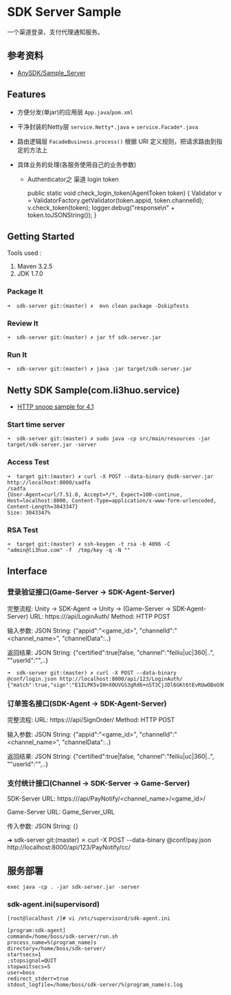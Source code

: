 # SDK Server Sample

一个渠道登录、支付代理通知服务。

## 参考资料
* [AnySDK/Sample_Server
](https://github.com/AnySDK/Sample_Server/tree/master/ServerDemo_Java)


## Features

* 方便分发(单jar)的应用层 `App.java`/`pom.xml`
* 干净封装的Netty层 `service.Netty*.java` + `service.Facade*.java`
* 路由逻辑层 `FacadeBusiness.process()` 根据 URI 定义规则，把请求路由到指定的方法上
* 具体业务的处理(各服务使用自己的业务参数)

	- Authenticator之 渠道 login token
	
		public static void check_login_token(AgentToken token) {
			Validator v = ValidatorFactory.getValidator(token.appid, token.channelId);
			v.check_token(token);
			logger.debug("response\n" + token.toJSONString());
		}

## Getting Started

Tools used :

1. Maven 3.2.5
1. JDK 1.7.0


### Package It
	➜  sdk-server git:(master) ✗  mvn clean package -DskipTests

### Review It
	➜  sdk-server git:(master) ✗ jar tf sdk-server.jar

### Run It
	➜  sdk-server git:(master) ✗ java -jar target/sdk-server.jar

## Netty SDK Sample(com.li3huo.service)
* [HTTP snoop sample for 4.1](https://github.com/netty/netty/tree/4.1/example/src/main/java/io/netty/example/http/snoop)

### Start time server

	➜  sdk-server git:(master) ✗ sudo java -cp src/main/resources -jar target/sdk-server.jar -server

### Access Test

	➜  target git:(master) ✗ curl -X POST --data-binary @sdk-server.jar http://localhost:8000/sadfa
	/sadfa
	{User-Agent=curl/7.51.0, Accept=*/*, Expect=100-continue, Host=localhost:8000, Content-Type=application/x-www-form-urlencoded, Content-Length=3043347}
	Size: 3043347%

### RSA Test

	➜  target git:(master) ✗ ssh-keygen -t rsa -b 4096 -C "admin@li3huo.com" -f  /tmp/key -q -N ""

## Interface

### 登录验证接口(Game-Server -> SDK-Agent-Server)
完整流程: Unity -> SDK-Agent -> Unity -> (Game-Server -> SDK-Agent-Server)
URL: https://<url>/api/LoginAuth/
Method: HTTP POST

输入参数: JSON String: {"appid":"<game_id>", "channelId":"<channel_name>", "channelData":..}

返回结果: JSON String: {"certified":true|false, "channel":"feiliu|uc|360|..", ""userId":"<channel user id>",..}


	➜  sdk-server git:(master) ✗ curl -X POST --data-binary @conf/login.json http://localhost:8000/api/123/LoginAuth/
	{"match":true,"sign":"E1ILPK5vIH+X0UVGS3gRd6+nST3CjJDl6GKt6tEvRUwOBoG9UHo3t9ESQVvKhnISa0dDEFaX6TOkLjhvR3hzUD2zqgA5UlBHqJ9Jys9mLNN5TBt9C25XkQpQ8mrvOvRcA7zyYwzbSdJiCz4zda4zoknehWWLQjI2ZovqOwGJgoXxiOCywUmm1Zu3RJ4kYKboBifPRA1u+KTJ/hSCaawTPFTv3MwUvmM8WAjpy9VRuXEpK137ADM/69Y1Jna8p9SqoUE/sB2jVvWsgj9+4sWCWfiH08IaKuc8gkCjl0zvwGUeDDOYVZP/RH7HlrRSliOc0kM3HfshjGAVaftVZWG6Kg==","timestamp":"1489051858","userId":"1067335"}% 

### 订单签名接口(SDK-Agent -> SDK-Agent-Server)
完整流程: 
URL: https://<url>/api/SignOrder/
Method: HTTP POST

输入参数: JSON String: {"appid":"<game_id>", "channelId":"<channel_name>", "channelData":..}

返回结果: JSON String: {"certified":true|false, "channel":"feiliu|uc|360|..", ""userId":"<channel user id>",..}

### 支付统计接口(Channel -> SDK-Server -> Game-Server)
SDK-Server URL: https://<url>/api/PayNotify/<channel_name>/<game_id>/

Game-Server URL: Game_Server_URL

传入参数: JSON String: {}

➜  sdk-server git:(master) ✗ curl -X POST --data-binary @conf/pay.json http://localhost:8000/api/123/PayNotify/cc/


## 服务部署

	exec java -cp . -jar sdk-server.jar -server

### sdk-agent.ini(supervisord)

	[root@localhost /]# vi /etc/supervisord/sdk-agent.ini
	
	[program:sdk-agent]
	command=/home/boss/sdk-server/run.sh
	process_name=%(program_name)s
	directory=/home/boss/sdk-server/
	startsecs=1
	;stopsignal=QUIT
	stopwaitsecs=5
	user=boss
	redirect_stderr=true
	stdout_logfile=/home/boss/sdk-server/%(program_name)s.log